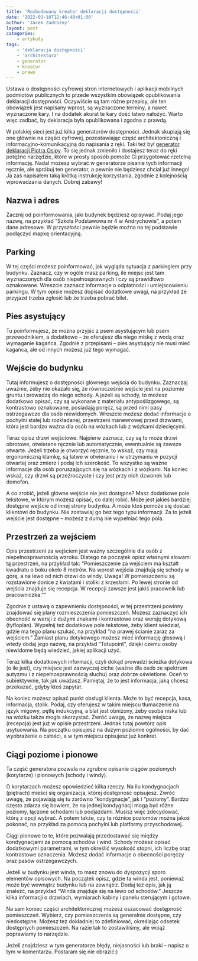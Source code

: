 ```yaml
---
title: 'Rozbudowany kreator deklaracji dostępności'
date: '2022-03-10T12:46:48+01:00'
author: 'Jacek Zadrożny'
layout: post
categories:
    - artykuły
tags:
    - 'deklaracja dostępności'
    - 'architektura'
    - generator
    - kreator
    - prawo
---
```


Ustawa o dostępności cyfrowej stron internetowych i aplikacji mobilnych podmiotów publicznych to przede wszystkim obowiązek opublikowania deklaracji dostępności. Oczywiście są tam różne przepisy, ale ten obowiązek jest napisany wprost, są wyznaczone terminy, a nawet wyznaczone kary. I na dodatek akurat te kary dość łatwo nałożyć. Warto więc zadbać, by deklaracja była opublikowana i zgodna z prawdą.

W polskiej sieci jest już kilka generatorów dostępności. Jednak skupiają się one głównie na części cyfrowej, pozostawiając część architektoniczną i informacyjno-komunikacyjną do napisania z ręki. Taki też był [generator deklaracji Piotra Osipy](https://deklaracja-dostepnosci.info/generator). To się jednak zmieniło i dostajesz teraz do ręki potężne narzędzie, które w prosty sposób pomoże Ci przygotować rzetelną informację. Nadal możesz wybrać w generatorze pisanie tych informacji ręcznie, ale spróbuj ten generator, a pewnie nie będziesz chciał już innego! Ja zaś napisałem taką krótką instrukcję korzystania, zgodnie z kolejnością wprowadzania danych. Dobrej zabawy!

## Nazwa i adres

Zacznij od poinformowania, jaki budynek będziesz opisywać. Podaj jego nazwę, na przykład “Szkoła Podstawowa nr 4 w Andrychowie”, a potem dane adresowe. W przyszłości pewnie będzie można na tej podstawie podłączyć mapkę orientacyjną.

## Parking  


W tej części możesz poinformować, jak wygląda sytuacja z parkingiem przy budynku. Zaznacz, czy w ogóle masz parking, ile miejsc jest tam wyznaczonych dla osób niepełnosprawnych i czy są prawidłowo oznakowane. Wreszcie zaznacz informacje o odpłatności i umiejscowieniu parkingu. W tym opisie możesz dopisać dodatkowe uwagi, na przykład że przyjazd trzeba zgłosić lub że trzeba pobrać bilet.

## Pies asystujący

Tu poinformujesz, że można przyjść z psem asystującym lub psem przewodnikiem, a dodatkowo – że oferujesz dla niego miskę z wodą oraz wymaganie kagańca. Zgodnie z przepisami – pies asystujący nie musi mieć kagańca, ale od innych możesz już tego wymagać.

## Wejście do budynku

Tutaj informujesz o dostępności głównego wejścia do budynku. Zaznaczaj uważnie, żeby nie okazało się, że równocześnie wejście jest na poziomie gruntu i prowadzą do niego schody. A jeżeli są schody, to możesz dodatkowo opisać, czy są wykonane z materiału antypoślizgowego, są kontrastowo oznakowane, posiadają poręcz, są przed nimi pasy ostrzegawcze dla osób niewidomych. Wreszcie możesz dodać informacje o pochylni stałej lub rozkładanej, przestrzeni manewrowej przed drzwiami, która jest bardzo ważna dla osób na wózkach lub z wózkami dziecięcymi.

Teraz opisz drzwi wejściowe. Najpierw zaznacz, czy są to może drzwi obrotowe, otwierane ręcznie lub automatycznie, ewentualnie są zawsze otwarte. Jeżeli trzeba je otworzyć ręcznie, to wskaż, czy mają ergonomiczną klamkę, są łatwe w otwieraniu i w utrzymaniu w pozycji otwartej oraz zmierz i podaj ich szerokość. To wszystko są ważne informacje dla osób poruszających się na wózkach i z wózkami. Na koniec wskaż, czy drzwi są przeźroczyste i czy jest przy nich dzwonek lub domofon.

A co zrobić, jeżeli główne wejście nie jest dostępne? Masz dodatkowe pole tekstowe, w którym możesz opisać, co dalej robić. Może jest jakieś bardziej dostępne wejście od innej strony budynku. A może ktoś pomoże się dostać klientowi do budynku. Nie zostawiaj go bez tego typu informacji. Za to jeżeli wejście jest dostępne – możesz z dumą nie wypełniać tego pola.

## Przestrzeń za wejściem

Opis przestrzeni za wejściem jest ważny szczególnie dla osób z niepełnosprawnością wzroku. Dlatego na początek opisz własnymi słowami tą przestrzeń, na przykład tak: “Pomieszczenie za wejściem ma kształt kwadratu o boku około 8 metrów. Na wprost wejścia znajdują się schody w górę, a na lewo od nich drzwi do windy. Uwaga! W pomieszczeniu są rozstawione donice z kwiatami i stoliki z krzesłami. Po lewej stronie od wejścia znajduje się recepcja. W recepcji zawsze jest jakiś pracownik lub pracowniczka.””

Zgodnie z ustawą o zapewnieniu dostępności, w tej przestrzeni powinny znajdować się plany rozmieszczenia pomieszczeń. Możesz zaznaczyć ich obecność w wersji z dużymi znakami i kontrastowe oraz wersję dotykową (tyfloplan). Wypełnij też dodatkowe pole tekstowe, żeby klient wiedział, gdzie ma tego planu szukać, na przykład “na prawej ścianie zaraz za wejściem.” Zamiast planu dotykowego możesz mieć informację głosową i wtedy dodaj jego nazwę, na przykład “Totupoint”, dzięki czemu osoby niewidome będą wiedzieć, jakiej aplikacji użyć.

Teraz kilka dodatkowych informacji, czyli dokąd prowadzi ścieżka dotykowa (o ile jest), czy miejsce jest zazwyczaj ciche (ważne dla osób ze spektrum autyzmu i z niepełnosprawnością słuchu) oraz dobrze oświetlone. Oceń to subiektywnie, tak jak uważasz. Pamiętaj, że to jest informacja, jaką chcesz przekazać, gdyby ktoś zapytał.

Na koniec możesz opisać punkt obsługi klienta. Może to być recepcja, kasa, informacja, stolik. Podaj, czy oferujesz w takim miejscu tłumaczenie na język migowy, pętlę indukcyjną, a blat jest obniżony, żeby osoba niska lub na wózku także mogła skorzystać. Zwróć uwagę, że nazwę miejsca (recepcja) jest już w opisie przestrzeni. Jednak tutaj powtórz opis usytuowania. Na początku opisujesz na dużym poziomie ogólności, by dać wyobrażenie o całości, a w tym miejscu opisujesz już konkret.

## Ciągi poziome i pionowe

Ta część generatora pozwala na zgrubne opisanie ciągów poziomych (korytarze) i pionowych (schody i windy).

O korytarzach możesz opowiedzieć kilka rzeczy. Na ilu kondygnacjach (piętrach) mieści się organizacja, której dostępność opisujesz. Zwróć uwagę, że pojawiają się tu zarówno “kondygnacje”, jak i “poziomy”. Bardzo często zdarza się bowiem, że na jednej kondygnacji mogą być różne poziomy, łączone schodami lub podjazdami. Musisz więc zdecydować, którą z opcji wybrać. A potem także, czy te różnice poziomów można jakoś pokonać, na przykład za pomocą pochylni lub platformy przyschodowej.

Ciągi pionowe to te, które pozwalają przedostawać się między kondygnacjami za pomocą schodów i wind. Schody możesz opisać dodatkowymi parametrami, w tym określić wysokość stopni, ich liczbę oraz kontrastowe oznaczenia. Możesz dodać informacje o obecności poręczy oraz pasów ostrzegawczych.

Jeżeli w budynku jest winda, to masz znowu do dyspozycji sporo elementów opisowych. Na początek opisz, gdzie ta winda jest, ponieważ może być wewnątrz budynku lub na zewnątrz. Dodaj też opis, jak ją znaleźć, na przykład “Winda znajduje się na lewo od schodów.” Jeszcze kilka informacji o drzwiach, wymiarach kabiny i panelu sterującym i gotowe.

Na sam koniec części architektonicznej możesz oszacować dostępność pomieszczeń. Wybierz, czy pomieszczenia są generalnie dostępne, czy niedostępne. Możesz też dokładniej to zdefiniować, określając odsetek dostępnych pomieszczeń. Na razie tak to zostawiliśmy, ale wciąż poprawiamy to narzędzie.

Jeżeli znajdziesz w tym generatorze błędy, niejasności lub braki – napisz o tym w komentarzu. Postaram się nie obrazić:)